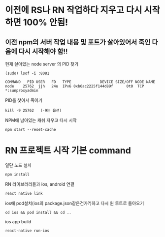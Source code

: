 # 이전에 RS나 RN 작업하다 지우고 다시 시작하면 100% 안됨!

## 이전 npm의 서버 작업 내용 및 포트가 살아있어서 죽인 다음에 다시 시작해야 함!!

현재 살아있는 node server 의 PID 찾기
```
(sudo) lsof -i :8081
```
```
COMMAND   PID USER   FD   TYPE             DEVICE SIZE/OFF NODE NAME
node    25762  jjh   24u  IPv6 0xb6ac2225f144d89f      0t0  TCP *:sunproxyadmin
```
PID를 찾아서 죽이기
```
kill -9 25762   (-9는 옵션)
```
NPM에 남아있는 캐쉬 지우고 다시 시작
```
npm start --reset-cache
```

# RN 프로젝트 시작 기본 command

일단 노드 설치
```
npm install
```

RN 라이브러리들과 ios, android 연결
```
react native link
```

ios에 pod설치(ios의 package.json같은건가?)하고 다시 원 루트로 돌아오기
```
cd ios && pod install && cd ..
```

ios app build
```
react-native run-ios
```
